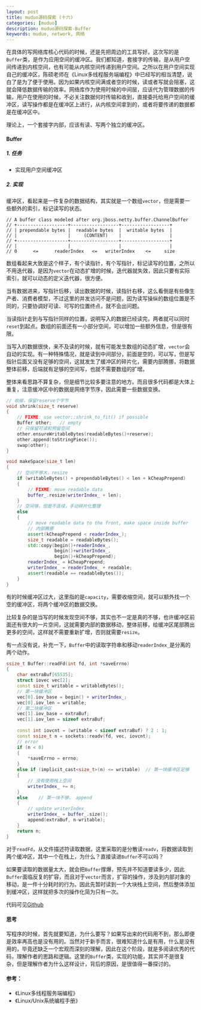 ```yaml
---
layout: post
title: muduo源码探索 (十六)
categories: [muduo]
description: muduo源码探索-Buffer
keywords: muduo, network, 网络
---
```


在具体的写网络库核心代码的时候，还是先把周边的工具写好。这次写的是`Buffer`类，是作为应用空间的缓冲区。我们都知道，套接字的传输，是从用户空间传递到内核空间，也有可能从内核空间传递到用户空间。之所以在用户空间实现自己的缓冲区，陈硕老师在《Linux多线程服务端编程》中已经写的相当清楚，说白了是为了便于使用。因为如果内核空间满或者空的时候，读或者写就会阻塞，这就会降低数据传输的效率。网络库作为使用时候的中间层，应该代为管理数据的传输，用户在使用的时候，不必关注数据何时传输和收到，直接委托给用户空间的缓冲区，读写操作都是在缓冲区上进行，从内核空间拿到的，或者将要传递的数据都是在缓冲区中。

理论上，一个套接字内部，应该有读、写两个独立的缓冲区。

#### Buffer

##### 1. 任务

- 实现用户空间缓冲区

##### 2. 实现

缓冲区，看起来是一件复杂的数据结构，其实就是一个数组`vector`，但是需要一些额外的索引，标记读写的状态。

```
// A buffer class modeled after org.jboss.netty.buffer.ChannelBuffer
// +-------------------+------------------+------------------+
// | prependable bytes |  readable bytes  |  writable bytes  |
// |                   |     (CONTENT)    |                  |
// +-------------------+------------------+------------------+
// |                   |                  |                  |
// 0      <=      readerIndex   <=   writerIndex    <=     size
```

数组看起来大致是这个样子，有个读指针，有个写指针，标记读写的位置，之所以不用迭代器，是因为`vector`在动态扩增的时候，迭代器就失效，因此只要有实际索引，就可以动态的定义迭代器，很方便。

当有数据进来，写指针后移，读出数据的时候，读指针右移，这么看倒是有些像生产者、消费者模型，不过这里的并发访问不是问题，因为读写操纵的数组位置是不同的，只要协调好可读、可写的位置终点，就不会出问题。

当读指针走到与写指针同样的位置，说明写入的数据已经读完，两者就可以同时`reset`到起点。数组的前面还有一小部分空间，可以增加一些额外信息，但是很有限。

当写入的数据很快，来不及读的时候，就有可能发生数组的动态扩增，`vector`会自动的实现。有一种特殊情况，就是读到中间部分，前面是空的，可以写，但是写指针后面又没有足够的空间，这就发生了缓冲区的碎片化，需要内部腾挪，将数据整体前移，后端就有足够的空间写，也就不需要数组的扩增。

整体来看思路不算复杂，但是细节比较多要注意的地方。而且很多代码都是大体上重复，注意缓冲区中的数据是网络字节序，因此需要一些数据变换。

```c++
// 收缩，保留reserve个字节
void shrink(size_t reserve)
{
    // FIXME: use vector::shrink_to_fit() if possible
    Buffer other;   // empty
    // 只保留可读和预留空间
    other.ensureWritableBytes(readableBytes()+reserve);
    other.append(toStringPiece());
    swap(other);
}

void makeSpace(size_t len)
{
    // 空间不够大，resize
    if (writableBytes() + prependableBytes() < len + kCheapPrepend)
    {
        // FIXME: move readable data
        buffer_.resize(writerIndex_ + len);
    }
    // 空间够，但是不连续，手动碎片化整理
    else
    {
        // move readable data to the front, make space inside buffer
        // 内部腾挪
        assert(kCheapPrepend < readerIndex_);
        size_t readable = readableBytes();
        std::copy(begin()+readerIndex_,
                  begin()+writerIndex_,
                  begin()+kCheapPrepend);
        readerIndex_ = kCheapPrepend;
        writerIndex_ = readerIndex_ + readable;
        assert(readable == readableBytes());
    }
}
```

有的时候缓冲区过大，这里指的是`capacity`，需要收缩空间，就可以额外找一个空的缓冲区，将两个缓冲区的数据交换。

比较复杂的是当写的时候发现空间不够，其实也不一定是真的不够，也许缓冲区前面还有很大的一片空间，这就需要内部的数据移动，整体前移，给缓冲区尾部腾出更多的空间，这样就不需要重新扩增，否则就需要`resize`。

有一点没有说，补充一下，`Buffer`中的读取字符串和移动`readerIndex_`是分离的两个动作。

```c++
ssize_t Buffer::readFd(int fd, int *saveErrno)
{
    char extraBuf[65535];
    struct iovec vec[2];
    const size_t writable = writableBytes();
    // 第一块缓冲区
    vec[0].iov_base = begin() + writerIndex_;
    vec[0].iov_len = writable;
    // 第二块缓冲区
    vec[1].iov_base = extraBuf;
    vec[1].iov_len = sizeof extraBuf;
    
    const int iovcnt = (writable < sizeof extraBuf) ? 2 : 1;
    const ssize_t n = sockets::readv(fd, vec, iovcnt);
    // error
    if (n < 0)
    {
        *saveErrno = errno;
    }
    else if (implicit_cast<size_t>(n) <= writable)  // 第一块缓冲区足够
    {
        // 没有使用栈上空间
        writerIndex_ += n;
    }
    else    // 第一块不够， append
    {
        // update writerIndex_
        writerIndex_ = buffer_.size();
        append(extraBuf, n-writable);
    }
    return n;
}
```

对于`readFd`，从文件描述符读取数据，这里采取的是分散读`readv`，将数据读取到两个缓冲区，其中一个在栈上，为什么？直接读进`Buffer`不可以吗？

如果要读取的数据量太大，就会把`Buffer`撑爆，预先并不知道要读多少，因此`Buffer`面临反复的扩容，而且对于`vector`而言，扩容的操作，涉及到内部对象的移动，是一件十分耗时的行为。因此先暂时读到一个大块栈上空间，然后整体添加到缓冲区，这样就把多次的操作化简为只有一次。

代码可见[Github](https://github.com/plantree/Slack)

#### 思考

写程序的时候，首先就要知道，为什么要写？如果写出来的代码用不到，那么即便是效率再高也是没有用的。当然对于新手而言，很难知道什么是有用，什么是没有用的，毕竟还缺乏一个宏观而深刻的理解，因此在这个阶段，就是多阅读优秀的代码，理解作者的思路和逻辑。这里的`Buffer`类，实现的功能，其实并不是很复杂，但是理解作者为什么这样设计，背后的原因，是很值得一番探讨的。

#### 参考：

- 《Linux多线程服务端编程》
- 《Linux/Unix系统编程手册》
